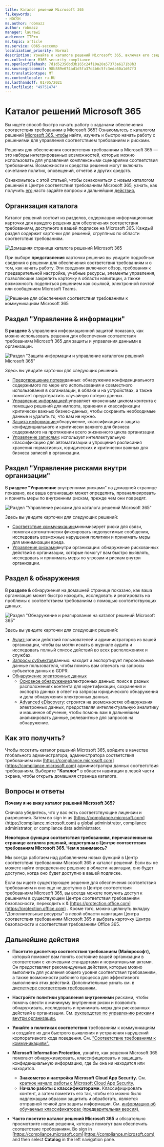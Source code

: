 ```yaml
---
title: Каталог решений Microsoft 365
f1.keywords:
- NOCSH
ms.author: robmazz
author: robmazz
manager: laurawi
audience: ITPro
ms.topic: article
ms.service: O365-seccomp
localization_priority: Normal
description: Узнайте о каталоге решений Microsoft 365, включая его сведения, способ его получения и дальнейшие действия.
ms.collection: M365-security-compliance
ms.openlocfilehash: 7d1d52356bd3b165c24f10a20a57373a6171b8b3
ms.sourcegitcommit: 98b889e674ad1d5fa37d4b6c5fc3eda60a1d67f3
ms.translationtype: MT
ms.contentlocale: ru-RU
ms.lasthandoff: 01/05/2021
ms.locfileid: "49751474"
---
```

# <a name="microsoft-365-solution-catalog"></a>Каталог решений Microsoft 365

Вы ищете способ быстро начать работу с задачами обеспечения соответствия требованиям в Microsoft 365? Ознакомьтесь с каталогом решений [Microsoft 365, чтобы](https://compliance.microsoft.com/solutioncatalog) найти, изучить и быстро начать работу с решениями для управления соответствием требованиям и рисками.

Решения для обеспечения соответствия требованиям в Microsoft 365 — это наборы интегрированных возможностей, которые можно использовать для управления комплексными сценариями соответствия требованиям. Возможности и средства решения могут включать сочетание политик, оповещений, отчетов и других средств.

Ознакомьтесь с этой статьей, чтобы ознакомиться с новым каталогом [](#how-do-i-get-this)решений в Центре соответствия требованиям Microsoft 365, узнать, как получить [его,](#frequently-asked-questions)часто задайте вопросы и дальнейшие [действия.](#next-steps)

## <a name="catalog-organization"></a>Организация каталога

Каталог решений состоит из разделов, содержащих информационные карточки для каждого решения для обеспечения соответствия требованиям, доступного в вашей подписке на Microsoft 365. Каждый раздел содержит карточки для решений, сгруппных по области соответствия требованиям.

![Домашняя страница каталога решений Microsoft 365](../media/m365-solution-catalog-home.png)

При выборе **представления** карточки решения вы увидите подробные сведения о решении для обеспечения соответствия требованиям и о том, как начать работу. Эти сведения включают обзор, требования к предварительной настройке, учебные ресурсы, элементы управления, позволяющие закрепить карточку в области навигации, а также возможность поделиться решением как ссылкой, электронной почтой или сообщением Microsoft Teams.

![Решение для обеспечения соответствия требованиям к коммуникациям Microsoft 365](../media/m365-solution-catalog-communication-compliance.png)

## <a name="information-protection--governance-section"></a>Раздел "Управление & информации"

В **разделе** & управления информационной защитой показано, как можно использовать решения для обеспечения соответствия требованиям Microsoft 365 для защиты и управления данными в организации.

![Раздел "Защита информации и управление каталогом решений Microsoft 365"](../media/m365-solution-catalog-information-protection-governance.png)

Здесь вы увидите карточки для следующих решений:

- [Предотвращение потери](data-loss-prevention-policies.md)данных: обнаружение конфиденциального содержимого по мере его использования и совместного использования в организации, в облаке и на устройствах, а также помогает предотвратить случайную потерю данных.
- [Управление информацией:](manage-information-governance.md)управляет жизненным циклом контента с помощью решений для импорта, хранения и классификации критически важных бизнес-данных, чтобы сохранить необходимые данные и удалить то, что вам не нужно.
- [Защита информации:](information-protection.md)обнаружение, классификация и защита конфиденциального и критически важного для бизнеса содержимого на протяжении всего жизненного цикла организации.
- [Управление записями](records-management.md): использует интеллектуальную классификацию для автоматизации и упрощения расписания хранения нормативных, юридических и критически важных для бизнеса записей в организации.

## <a name="insider-risk-management-section"></a>Раздел "Управление рисками внутри организации"

В **разделе "Управление** внутренними рисками" на домашней странице показано, как ваша организация может определить, проанализировать и принять меры по внутренним рискам, прежде чем они повредят.

![Раздел "Управление рисками для каталога решений Microsoft 365"](../media/m365-solution-catalog-insider-risk-management.png)

Здесь вы увидите карточки для следующих решений:

- [Соответствие коммуникации:](communication-compliance.md)минимизирует риски для связи, помогая автоматически фиксировать недопустимые сообщения, исследовать возможные нарушения политики и принимать меры для минимизации вреда.
- [Управление рисками](insider-risk-management.md)внутри организации: обнаружение рискованных действий в организации, которые помогут вам быстро выявлять, исследовать и принимать меры по угрозам и рискам внутри организации.

## <a name="discovery--response-section"></a>Раздел & обнаружения

В **разделе &** обнаружения на домашней странице показано, как ваша организация может быстро находить, исследовать и реагировать на проблемы с соответствием требованиям с помощью соответствующих данных.

![Раздел "Обнаружение и реагирование на каталог решений Microsoft 365"](../media/m365-solution-catalog-discovery-response.png)

Здесь вы увидите карточки для следующих решений:

- [Аудит:](search-the-audit-log-in-security-and-compliance.md)записи действий пользователей и администраторов из вашей организации, чтобы вы могли искать в журнале аудита и исследовать полный список действий во всех расположениях и службах.
- [Запросы субъектов](manage-gdpr-data-subject-requests-with-the-dsr-case-tool.md)данных: находит и экспортирует персональные данные пользователя, чтобы помочь вам отвечать на запросы субъектов данных в GDPR.
- [Обнаружение электронных данных](manage-legal-investigations.md)
    - [Основное обнаружение](ediscovery-cases.md)электронных данных: поиск в разных расположениях контента для идентификации, сохранения и экспорта данных в ответ на запросы юридического обнаружения и дела обнаружения электронных данных.
    - [Advanced eDiscovery](overview-ediscovery-20.md): строится на возможностях обнаружения электронных данных, предоставляя интеллектуальную аналитику и машинное обучение, чтобы помочь вам в дальнейшем анализировать данные, релевантные для запросов на обнаружение.

## <a name="how-do-i-get-this"></a>Как это получить?

Чтобы посетить каталог решений Microsoft 365, войдите в качестве глобального администратора, администратора соответствия требованиям или [https://compliance.microsoft.com](https://compliance.microsoft.com) администратора данных соответствия требованиям. Выберите **"Каталог"** в области навигации в левой части экрана, чтобы открыть домашняя страница каталога.

## <a name="frequently-asked-questions"></a>Вопросы и ответы

**Почему я не вижу каталог решений Microsoft 365?**

Сначала убедитесь, что у вас есть соответствующие лицензии и разрешения. Затем во sign in as [https://compliance.microsoft.com](https://compliance.microsoft.com) a global administrator, compliance administrator, or compliance data administrator.

**Некоторые функции соответствия требованиям, перечисленные на странице каталога решений, недоступны в Центре соответствия требованиям Microsoft 365. Чем я занимаюсь?**

Мы всегда работаем над добавлением новых функций в Центр соответствия требованиям Microsoft 365 и каталог решений. Если вы не можете найти определенное решение в области навигации, оно будет доступно, когда оно будет доступно в вашей подписке.

Если вы ищете существующее решение для обеспечения соответствия требованиям и оно еще не доступно в Центре соответствия требованиям Microsoft 365, вы всегда можете получить доступ к решениям в существующем Центре соответствия требованиям безопасности, переходить к &amp; [https://protection.office.com](https://protection.office.com) . Кроме того, можно щелкнуть вкладку "Дополнительные ресурсы" в левой области навигации Центра соответствия требованиям Microsoft 365 и выбрать карточку Центра безопасности и соответствия требованиям Office 365.   

## <a name="next-steps"></a>Дальнейшие действия

- **Посетите диспетчер соответствия требованиям (Майкрософт),** который поможет вам понять состояние вашей организации в соответствии с ключевыми стандартами и нормативными актами. Он предоставляет рекомендуемые действия, которые можно выполнить для усиления общего уровня соответствия требованиям, а также возможности рабочего процесса для эффективного выполнения этих действий. Дополнительные узнать см. в [диспетчере соответствия требованиям.](compliance-manager.md)

- **Настройте политики управления внутренними** рисками, чтобы помочь свести к минимуму внутренние риски и позволить обнаруживать, исследовать и принимать меры для рискованных действий в организации. См. [руководство по управлению рисками внутри организации.](insider-risk-management.md)

- **Узнайте о политиках соответствия** требованиям к коммуникациям и создайте их для быстрого выявления и устранения нарушений корпоративного кода поведения. См. ["Соответствие требованиям к коммуникациям".](communication-compliance.md)

- **Microsoft Information Protection**, узнайте, как решения Microsoft 365 помогают обнаруживировать, классифицировать и защищать конфиденциальную информацию, где бы она ни находится или находится.
    - **Знакомство и настройка Microsoft Cloud App Security.** См. [краткое начало работы с Microsoft Cloud App Security.](https://docs.microsoft.com/cloud-app-security/getting-started-with-cloud-app-security)
    - **Начало работы с классификаторами.** Классифицировать контент, а затем пометить его так, чтобы его можно было надлежащим образом защитить и обработать, является отправной точкой для защиты информации. См. [информацию об обучаемых классификаторах (предварительная версия).](classifier-learn-about.md)

- **Часто посетите каталог решений Microsoft 365** и обязательно просмотрите новые решения, которые помогут вам обеспечить соответствие требованиям. Во sign in [https://compliance.microsoft.com](https://compliance.microsoft.com) and then select **Catalog** in the left navigation pane.
